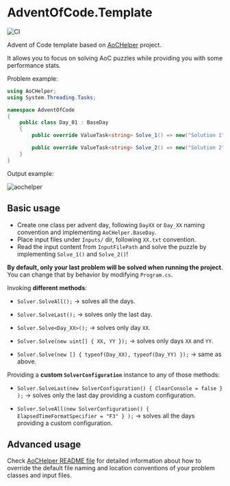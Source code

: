# AdventOfCode.Template

![CI](https://github.com/tohaker/AdventOfCode2021/workflows/CI/badge.svg)

Advent of Code template based on [AoCHelper](https://github.com/eduherminio/AoCHelper) project.

It allows you to focus on solving AoC puzzles while providing you with some performance stats.  

Problem example:

```csharp
using AoCHelper;
using System.Threading.Tasks;

namespace AdventOfCode
{
    public class Day_01 : BaseDay
    {
        public override ValueTask<string> Solve_1() => new("Solution 1");

        public override ValueTask<string> Solve_2() => new("Solution 2");
    }
}
```

Output example:

![aochelper](https://user-images.githubusercontent.com/11148519/142051856-16d9d5bf-885c-44cd-94ae-6f678bcbc04f.gif)

## Basic usage

- Create one class per advent day, following `DayXX` or `Day_XX` naming convention and implementing `AoCHelper.BaseDay`.
- Place input files under `Inputs/` dir, following `XX.txt` convention.
- Read the input content from `InputFilePath` and solve the puzzle by implementing `Solve_1()` and `Solve_2()`!

**By default, only your last problem will be solved when running the project**. You can change that by behavior by modifying `Program.cs`.

Invoking **different methods**:

- `Solver.SolveAll();` → solves all the days.

- `Solver.SolveLast();` → solves only the last day.

- `Solver.Solve<Day_XX>();` → solves only day `XX`.

- `Solver.Solve(new uint[] { XX, YY });` → solves only days `XX` and `YY`.

- `Solver.Solve(new [] { typeof(Day_XX), typeof(Day_YY) });` → same as above.

Providing a **custom `SolverConfiguration`** instance to any of those methods:

- `Solver.SolveLast(new SolverConfiguration() { ClearConsole = false } );` → solves only the last day providing a custom configuration.

- `Solver.SolveAll(new SolverConfiguration() { ElapsedTimeFormatSpecifier = "F3" } );` → solves all the days providing a custom configuration.

## Advanced usage

Check [AoCHelper README file](https://github.com/eduherminio/AoCHelper#advanced-usage) for detailed information about how to override the default file naming and location conventions of your problem classes and input files.
